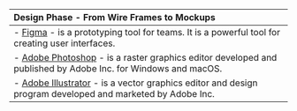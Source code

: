 | Design Phase - From Wire Frames to Mockups                                                                                                                    |
|:--------------------------------------------------------------------------------------------------------------------------------------------------------------|
| - [Figma](https://www.figma.com/) - is a prototyping tool for teams. It is a powerful tool for creating user interfaces.                                      |
| - [Adobe Photoshop](https://www.adobe.com/products/photoshop.html) - is a raster graphics editor developed and published by Adobe Inc. for Windows and macOS. |
| - [Adobe Illustrator](https://www.adobe.com/products/illustrator.html) - is a vector graphics editor and design program developed and marketed by Adobe Inc.  |

